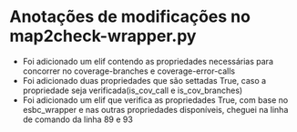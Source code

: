 # Anotações de modificações no map2check-wrapper.py

- Foi adicionado um elif contendo as propriedades necessárias para concorrer no coverage-branches e coverage-error-calls
- Foi adicionado duas propriedades que são settadas True, caso a propriedade seja verificada(is_cov_call e is_cov_branches)
- Foi adicionado um elif que verifica as propriedades True, com base no esbc_wrapper e nas outras propriedades disponíveis, cheguei na linha de comando da linha 89 e 93
